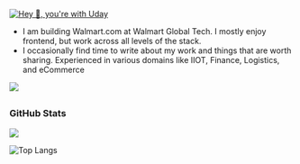 [<img src="./assets/uday.gif" alt="Hey 👋, you're with Uday" title="Hey 👋, you're with Uday"/>](https://www.linkedin.com/in/udayvunnam/)

- I am building Walmart.com at Walmart Global Tech. I mostly enjoy frontend, but work across all levels of the stack.
- I occasionally find time to write about my work and things that are worth sharing. Experienced in various domains like IIOT, Finance, Logistics, and eCommerce


<a href="http://twitter.com/udayvunnam_">
  <img src="https://img.shields.io/twitter/follow/udayvunnam_?label=Twitter&logo=twitter&style=for-the-badge" />
  </a>

## <h3 align="left">GitHub Stats</h3>

<a href="">
  <img align="centre" src="https://github-readme-stats.vercel.app/api?username=udayvunnam&count_private=true&include_all_commits=true&show_icons=true&title_color=007bff&text_color=e7e7e7&icon_color=007bff&bg_color=171c28" />
<a />

![Top Langs](https://github-readme-stats.vercel.app/api/top-langs/?username=udayvunnam&layout=compact&title_color=007bff&text_color=e7e7e7&icon_color=007bff&bg_color=171c28)

